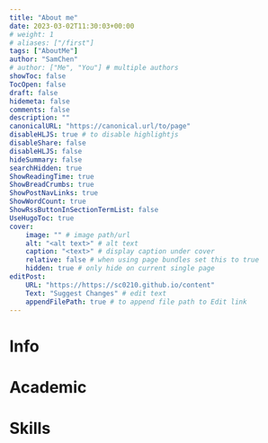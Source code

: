 ```yaml
---
title: "About me"
date: 2023-03-02T11:30:03+00:00
# weight: 1
# aliases: ["/first"]
tags: ["AboutMe"]
author: "SamChen"
# author: ["Me", "You"] # multiple authors
showToc: false
TocOpen: false
draft: false
hidemeta: false
comments: false
description: ""
canonicalURL: "https://canonical.url/to/page"
disableHLJS: true # to disable highlightjs
disableShare: false
disableHLJS: false
hideSummary: false
searchHidden: true
ShowReadingTime: true
ShowBreadCrumbs: true
ShowPostNavLinks: true
ShowWordCount: true
ShowRssButtonInSectionTermList: false
UseHugoToc: true
cover:
    image: "" # image path/url
    alt: "<alt text>" # alt text
    caption: "<text>" # display caption under cover
    relative: false # when using page bundles set this to true
    hidden: true # only hide on current single page
editPost:
    URL: "https://https://sc0210.github.io/content"
    Text: "Suggest Changes" # edit text
    appendFilePath: true # to append file path to Edit link
---
```


# Info

# Academic

# Skills